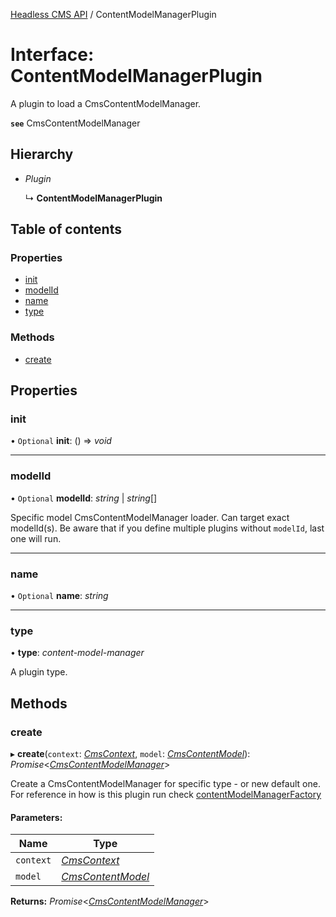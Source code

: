 [Headless CMS API](../index) / ContentModelManagerPlugin

# Interface: ContentModelManagerPlugin

A plugin to load a CmsContentModelManager.

**`see`** CmsContentModelManager

## Hierarchy

* *Plugin*

  ↳ **ContentModelManagerPlugin**

## Table of contents

### Properties

- [init](contentmodelmanagerplugin#init)
- [modelId](contentmodelmanagerplugin#modelid)
- [name](contentmodelmanagerplugin#name)
- [type](contentmodelmanagerplugin#type)

### Methods

- [create](contentmodelmanagerplugin#create)

## Properties

### init

• `Optional` **init**: () => *void*

___

### modelId

• `Optional` **modelId**: *string* \| *string*[]

Specific model CmsContentModelManager loader. Can target exact modelId(s).
Be aware that if you define multiple plugins without `modelId`, last one will run.

___

### name

• `Optional` **name**: *string*

___

### type

• **type**: *content-model-manager*

A plugin type.

## Methods

### create

▸ **create**(`context`: [*CmsContext*](cmscontext), `model`: [*CmsContentModel*](cmscontentmodel)): *Promise*<[*CmsContentModelManager*](cmscontentmodelmanager)\>

Create a CmsContentModelManager for specific type - or new default one.
For reference in how is this plugin run check [contentModelManagerFactory](https://github.com/webiny/webiny-js/blob/f15676/packages/api-headless-cms/src/content/plugins/crud/contentModel/contentModelManagerFactory.ts)

#### Parameters:

Name | Type |
------ | ------ |
`context` | [*CmsContext*](cmscontext) |
`model` | [*CmsContentModel*](cmscontentmodel) |

**Returns:** *Promise*<[*CmsContentModelManager*](cmscontentmodelmanager)\>
